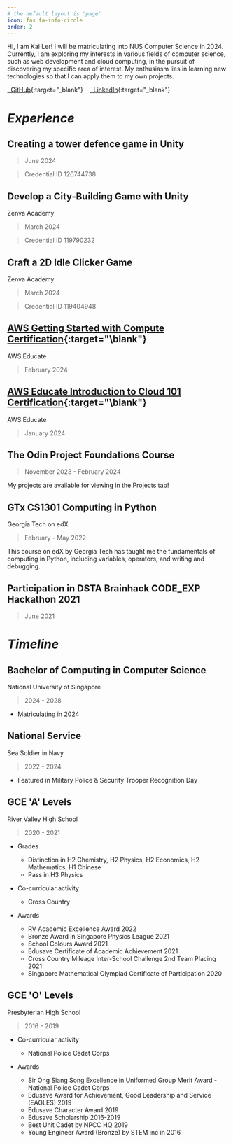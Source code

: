 ```yaml
---
# the default layout is 'page'
icon: fas fa-info-circle
order: 2
---
```


Hi, I am Kai Ler! I will be matriculating into NUS Computer Science in 2024. Currently, I am exploring my interests in various fields of computer science, such as web development and cloud computing, in the pursuit of discovering my specific area of interest. My enthusiasm lies in learning new technologies so that I can apply them to my own projects.

[<i class="fa-brands fa-github"></i>  GitHub](https://github.com/kailermai){:target="\_blank"}    [<i class="fab fa-linkedin"></i>  LinkedIn](https://www.linkedin.com/in/kai-ler-mai/){:target="\_blank"}

# **_Experience_**

## Creating a tower defence game in Unity

> June 2024

> Credential ID 126744738

## Develop a City-Building Game with Unity

Zenva Academy

> March 2024

> Credential ID 119790232

## Craft a 2D Idle Clicker Game

Zenva Academy

> March 2024

> Credential ID 119404948

## [AWS Getting Started with Compute Certification](https://www.credly.com/badges/f05ba33f-7507-4857-a2ad-eaf2bf78b5c2/linked_in_profile){:target="\blank"}

AWS Educate

> February 2024

## [AWS Educate Introduction to Cloud 101 Certification](https://www.credly.com/badges/e45e21ea-dda9-4a81-9b0a-dcf390bc3b53/linked_in_profile){:target="\blank"}

AWS Educate

> January 2024

## The Odin Project Foundations Course

> November 2023 - February 2024

My projects are available for viewing in the Projects tab!

## GTx CS1301 Computing in Python

Georgia Tech on edX

> February - May 2022

This course on edX by Georgia Tech has taught me the fundamentals of computing in Python, including variables, operators, and writing and debugging.

## Participation in DSTA Brainhack CODE_EXP Hackathon 2021

> June 2021

# **_Timeline_**

## Bachelor of Computing in Computer Science

National University of Singapore

> 2024 - 2028

- Matriculating in 2024

## National Service

Sea Soldier in Navy

> 2022 - 2024

- Featured in Military Police & Security Trooper Recognition Day

## GCE 'A' Levels

River Valley High School

> 2020 - 2021

- Grades

  - Distinction in H2 Chemistry, H2 Physics, H2 Economics, H2 Mathematics, H1 Chinese
  - Pass in H3 Physics

- Co-curricular activity

  - Cross Country

- Awards
  - RV Academic Excellence Award 2022
  - Bronze Award in Singapore Physics League 2021
  - School Colours Award 2021
  - Edusave Certificate of Academic Achievement 2021
  - Cross Country Mileage Inter-School Challenge 2nd Team Placing 2021
  - Singapore Mathematical Olympiad Certificate of Participation 2020

## GCE 'O' Levels

Presbyterian High School

> 2016 - 2019

- Co-curricular activity

  - National Police Cadet Corps

- Awards
  - Sir Ong Siang Song Excellence in Uniformed Group Merit Award - National Police Cadet Corps
  - Edusave Award for Achievement, Good Leadership and Service (EAGLES) 2019
  - Edusave Character Award 2019
  - Edusave Scholarship 2016-2019
  - Best Unit Cadet by NPCC HQ 2019
  - Young Engineer Award (Bronze) by STEM inc in 2016
